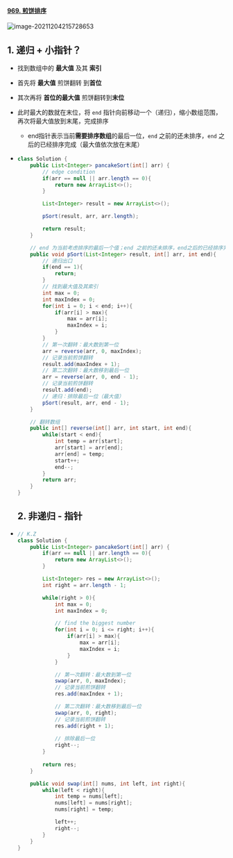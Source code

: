 #### [969. 煎饼排序](https://leetcode-cn.com/problems/pancake-sorting/)

![image-20211204215728653](https://raw.githubusercontent.com/TWDH/Leetcode-From-Zero/pictures/img/image-20211204215728653.png)

## 1. 递归 + 小指针？

- 找到数组中的 **最大值** 及其 **索引**

- 首先将 **最大值** 煎饼翻转 到**首位**

- 其次再将 **首位的最大值** 煎饼翻转到**末位**

- 此时最大的数就在末位，将 `end` 指针向前移动一个（递归），缩小数组范围，再次将最大值放到末尾，完成排序

  - end指针表示当前**需要排序数组**的最后一位，`end` 之前的还未排序，`end` 之后的已经排序完成（最大值依次放在末尾）

- ```java
  class Solution {
      public List<Integer> pancakeSort(int[] arr) {
          // edge condition
          if(arr == null || arr.length == 0){
              return new ArrayList<>();
          }
  
          List<Integer> result = new ArrayList<>();
  
          pSort(result, arr, arr.length);
  
          return result;
      }
  
      // end 为当前考虑排序的最后一个值；end 之前的还未排序，end之后的已经排序完成
      public void pSort(List<Integer> result, int[] arr, int end){
          // 递归出口
          if(end == 1){
              return;
          }
          // 找到最大值及其索引
          int max = 0;
          int maxIndex = 0;
          for(int i = 0; i < end; i++){
              if(arr[i] > max){
                  max = arr[i];
                  maxIndex = i;
              }
          }
          // 第一次翻转：最大数到第一位
          arr = reverse(arr, 0, maxIndex);
          // 记录当前煎饼翻转
          result.add(maxIndex + 1);
          // 第二次翻转：最大数移到最后一位
          arr = reverse(arr, 0, end - 1);
          // 记录当前煎饼翻转
          result.add(end);
          // 递归：排除最后一位（最大值）
          pSort(result, arr, end - 1);
      }
  
      // 翻转数组
      public int[] reverse(int[] arr, int start, int end){
          while(start < end){
              int temp = arr[start];
              arr[start] = arr[end];
              arr[end] = temp;
              start++;
              end--;
          }
          return arr;
      }
  }
  ```

  ## 2. 非递归 - 指针
  
- ```java
  // K.Z
  class Solution {
      public List<Integer> pancakeSort(int[] arr) {
          if(arr == null || arr.length == 0){
              return new ArrayList<>();
          }
  
          List<Integer> res = new ArrayList<>();
          int right = arr.length - 1;
  
          while(right > 0){
              int max = 0;
              int maxIndex = 0;
  
              // find the biggest number
              for(int i = 0; i <= right; i++){
                  if(arr[i] > max){
                      max = arr[i];
                      maxIndex = i;
                  }
              }
  
              // 第一次翻转：最大数到第一位
              swap(arr, 0, maxIndex);
              // 记录当前煎饼翻转
              res.add(maxIndex + 1);
  
              // 第二次翻转：最大数移到最后一位
              swap(arr, 0, right);
              // 记录当前煎饼翻转
              res.add(right + 1);
              
              // 排除最后一位
              right--;
          }
          
          return res;
      }
  
      public void swap(int[] nums, int left, int right){
          while(left < right){
              int temp = nums[left];
              nums[left] = nums[right];
              nums[right] = temp;
  
              left++;
              right--;
          }
      }
  }
  ```
























